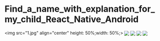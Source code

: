 # Find_a_name_with_explanation_for_my_child_React_Native_Android


<img src="1.jpg" align="center"   height: 50%;width: 50%;>
<img src="2.jpg" align="center">
<img src="3.jpg" align="center">
<img src="4.jpg" align="center">
<img src="5.jpg" align="center">
